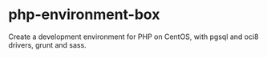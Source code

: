 # php-environment-box
Create a development environment for PHP on CentOS, with pgsql and oci8 drivers, grunt and sass.
